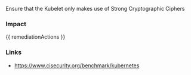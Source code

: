 
Ensure that the Kubelet only makes use of Strong Cryptographic Ciphers

### Impact
<!-- Add Impact here -->

<!-- DO NOT CHANGE -->
{{ remediationActions }}

### Links
- https://www.cisecurity.org/benchmark/kubernetes


